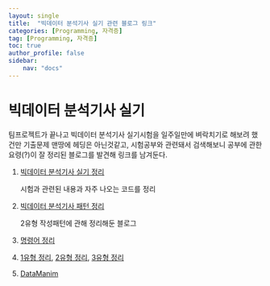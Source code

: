 ```yaml
---
layout: single
title:  "빅데이터 분석기사 실기 관련 블로그 링크"
categories: [Programming, 자격증]
tag: [Programming, 자격증]
toc: true
author_profile: false
sidebar:
    nav: "docs"
---
```


# 빅데이터 분석기사 실기

팀프로젝트가 끝나고 빅데이터 분석기사 실기시험을 일주일만에 벼락치기로 해보려 했건만 기출문제 맨땅에 헤딩은 아닌것같고, 시험공부와 관련돼서 검색해보니 공부에 관한 요령(?)이 잘 정리된 블로그를 발견해 링크를 남겨둔다.

1. [빅데이터 분석기사 실기 정리](https://velog.io/@seojeongbin/%EB%B9%85%EB%8D%B0%EC%9D%B4%ED%84%B0%EB%B6%84%EC%84%9D%EA%B8%B0%EC%82%AC-%EC%8B%A4%EA%B8%B0-%EC%A0%95%EB%A6%AC)

   시험과 관련된 내용과 자주 나오는 코드를 정리

2. [빅데이터 분석기사 패턴 정리](https://aitzone.tistory.com/category/%EC%9E%90%EA%B2%A9%EC%A6%9D/%EB%B9%85%EB%8D%B0%EC%9D%B4%ED%84%B0%EB%B6%84%EC%84%9D%EA%B8%B0%EC%82%AC)

   2유형 작성패턴에 관해 정리해둔 블로그

3. [명령어 정리](https://in0-pro.tistory.com/89#google_vignette)

4. [1유형 정리](https://1020archive.tistory.com/3), [2유형 정리](https://1020archive.tistory.com/4), [3유형 정리](https://1020archive.tistory.com/6) 
5. [DataManim](https://www.datamanim.com/intro.html#google_vignette)